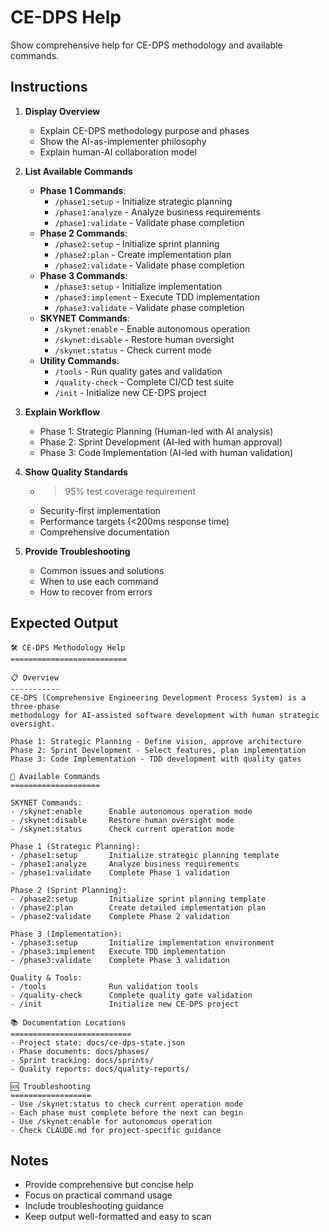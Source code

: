 # CE-DPS Help

Show comprehensive help for CE-DPS methodology and available commands.

## Instructions

1. **Display Overview**
   - Explain CE-DPS methodology purpose and phases
   - Show the AI-as-implementer philosophy
   - Explain human-AI collaboration model

2. **List Available Commands**
   - **Phase 1 Commands**:
     - `/phase1:setup` - Initialize strategic planning
     - `/phase1:analyze` - Analyze business requirements  
     - `/phase1:validate` - Validate phase completion
   - **Phase 2 Commands**:
     - `/phase2:setup` - Initialize sprint planning
     - `/phase2:plan` - Create implementation plan
     - `/phase2:validate` - Validate phase completion
   - **Phase 3 Commands**:
     - `/phase3:setup` - Initialize implementation
     - `/phase3:implement` - Execute TDD implementation
     - `/phase3:validate` - Validate phase completion
   - **SKYNET Commands**:
     - `/skynet:enable` - Enable autonomous operation
     - `/skynet:disable` - Restore human oversight
     - `/skynet:status` - Check current mode
   - **Utility Commands**:
     - `/tools` - Run quality gates and validation
     - `/quality-check` - Complete CI/CD test suite
     - `/init` - Initialize new CE-DPS project

3. **Explain Workflow**
   - Phase 1: Strategic Planning (Human-led with AI analysis)
   - Phase 2: Sprint Development (AI-led with human approval)  
   - Phase 3: Code Implementation (AI-led with human validation)

4. **Show Quality Standards**
   - >95% test coverage requirement
   - Security-first implementation
   - Performance targets (<200ms response time)
   - Comprehensive documentation

5. **Provide Troubleshooting**
   - Common issues and solutions
   - When to use each command
   - How to recover from errors

## Expected Output

```
🛠️ CE-DPS Methodology Help
==========================

📋 Overview
-----------
CE-DPS (Comprehensive Engineering Development Process System) is a three-phase 
methodology for AI-assisted software development with human strategic oversight.

Phase 1: Strategic Planning - Define vision, approve architecture
Phase 2: Sprint Development - Select features, plan implementation  
Phase 3: Code Implementation - TDD development with quality gates

🎯 Available Commands
====================

SKYNET Commands:
- /skynet:enable      Enable autonomous operation mode
- /skynet:disable     Restore human oversight mode
- /skynet:status      Check current operation mode

Phase 1 (Strategic Planning):
- /phase1:setup       Initialize strategic planning template
- /phase1:analyze     Analyze business requirements 
- /phase1:validate    Complete Phase 1 validation

Phase 2 (Sprint Planning):
- /phase2:setup       Initialize sprint planning template
- /phase2:plan        Create detailed implementation plan
- /phase2:validate    Complete Phase 2 validation

Phase 3 (Implementation):
- /phase3:setup       Initialize implementation environment
- /phase3:implement   Execute TDD implementation
- /phase3:validate    Complete Phase 3 validation

Quality & Tools:
- /tools              Run validation tools
- /quality-check      Complete quality gate validation
- /init               Initialize new CE-DPS project

📚 Documentation Locations
===========================
- Project state: docs/ce-dps-state.json
- Phase documents: docs/phases/
- Sprint tracking: docs/sprints/
- Quality reports: docs/quality-reports/

🆘 Troubleshooting
==================
- Use /skynet:status to check current operation mode
- Each phase must complete before the next can begin
- Use /skynet:enable for autonomous operation
- Check CLAUDE.md for project-specific guidance
```

## Notes
- Provide comprehensive but concise help
- Focus on practical command usage
- Include troubleshooting guidance
- Keep output well-formatted and easy to scan